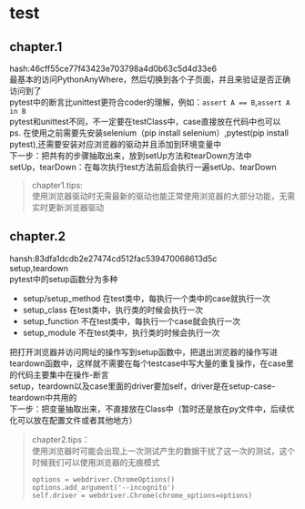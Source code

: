 # test

## chapter.1  
hash:46cff55ce77f43423e703798a4d0b63c5d4d33e6  
最基本的访问PythonAnyWhere，然后切换到各个子页面，并且来验证是否正确访问到了  
pytest中的断言比unittest更符合coder的理解，例如：`assert A == B`,`assert A in B`  
pytest和unittest不同，不一定要在testClass中，case直接放在代码中也可以  
ps. 在使用之前需要先安装selenium（pip install selenium）,pytest(pip install pytest),还需要安装对应浏览器的驱动并且添加到环境变量中  
下一步：把共有的步骤抽取出来，放到setUp方法和tearDown方法中  
setUp，tearDown：在每次执行test方法前后会执行一遍setUp、tearDown  
> chapter1.tips:  
>使用浏览器驱动时无需最新的驱动也能正常使用浏览器的大部分功能，无需实时更新浏览器驱动  

## chapter.2  
hansh:83dfa1dcdb2e27474cd512fac539470068613d5c  
setup,teardown  
pytest中的setup函数分为多种  
* setup/setup_method 在test类中，每执行一个类中的case就执行一次  
* setup_class 在test类中，执行类的时候会执行一次  
* setup_function 不在test类中，每执行一个case就会执行一次  
* setup_module 不在test类中，执行类的时候会执行一次  
  
把打开浏览器并访问网址的操作写到setup函数中，把退出浏览器的操作写进teardown函数中，这样就不需要在每个testcase中写大量的重复操作，在case里的代码主要集中在操作-断言  
setup，teardown以及case里面的driver要加self，driver是在setup-case-teardown中共用的  
下一步：把变量抽取出来，不直接放在Class中（暂时还是放在py文件中，后续优化可以放在配置文件或者其他地方）
>chapter2.tips：  
>使用浏览器时可能会出现上一次测试产生的数据干扰了这一次的测试，这个时候我们可以使用浏览器的无痕模式  
>```python3
>options = webdriver.ChromeOptions()
>options.add_argument('--incognito')
>self.driver = webdriver.Chrome(chrome_options=options)
>```
